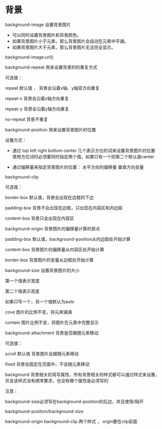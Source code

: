 # 背景

background-image 设置背景图片

- 可以同时设置背景图片和背景颜色。
- 如果背景图片小于元素，那么背景图片会自动在元素中平铺。
- 如果背景图片大于元素，那么背景图片无法完全显示。



background-image:url()



background-repeat 用来设置背景的的重复方式

可选值：

repeat 默认值 ， 背景会沿着x轴、y轴双方向重复

repeat-x 背景会沿着x轴方向重复

repeat-y 背景会沿着y轴方向重复

no-repeat 背景不重复



background-position 用来设置背景图片的位置

设置方式：

- 通过 top left right bottom center 几个表示方位的词来设置背景图片的位置
	使用方位词时必须要同时指定两个值，如果只有一个则第二个默认是center



- 通过偏移量来指定背景图片的位置：
	水平方向的偏移量 垂直方向变量



background-clip

可选值：

border-box 默认值，背景会出现在边框的下边

padding-box 背景不会出现在边框，只出现在内容区和内边距

content-box 背景只会出现在内容区



background-origin 背景图片的偏移量计算的原点

padding-box 默认值，background-position从内边距处开始计算

content-box 背景图片的偏移量从内容区处开始计算

border-box 背景图片的变量从边框处开始计算



background-size 设置背景图片的大小

第一个值表示宽度

第二个值表示高度

如果只写一个，另一个值默认为auto

cove 图片的比例不变，将元素铺满

contain 图片比例不变，将图片在元素中完整显示



background-attachment 背景是否跟随元素移动

可选值：

scroll 默认值 背景图片会跟随元素移动

fixed 背景会固定在页面中，不会随元素移动



background 背景相关的简写属性，所有背景相关的样式都可以通过样式来设置，并且该样式没有顺序要求，也没有哪个属性是必须写的



注意：

background-size必须写在background-position的后边，并且使用/隔开

background-position/background-size



background-origin background-clip 两个样式 ， orgin要在clip前面

